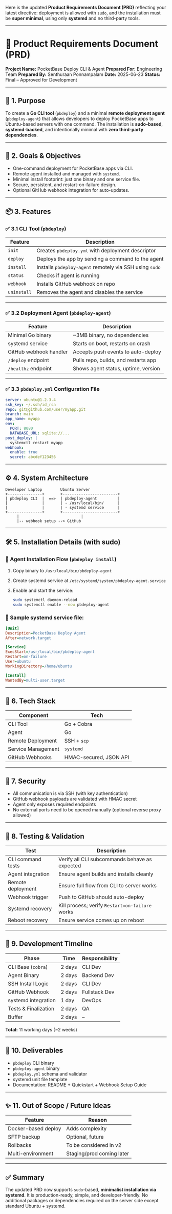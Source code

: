 Here is the updated **Product Requirements Document (PRD)** reflecting your latest directive: deployment is allowed with `sudo`, and the installation must be **super minimal**, using only **systemd** and no third-party tools.

---

# 🧾 Product Requirements Document (PRD)

**Project Name:** PocketBase Deploy CLI & Agent
**Prepared For:** Engineering Team
**Prepared By:** Senthuraan Ponnampalam
**Date:** 2025-06-23
**Status:** Final – Approved for Development

---

## 🧭 1. Purpose

To create a **Go CLI tool** (`pbdeploy`) and a minimal **remote deployment agent** (`pbdeploy-agent`) that allows developers to deploy PocketBase apps to Ubuntu-based servers with one command. The installation is **sudo-based**, **systemd-backed**, and intentionally minimal with **zero third-party dependencies**.

---

## 🎯 2. Goals & Objectives

* One-command deployment for PocketBase apps via CLI.
* Remote agent installed and managed with `systemd`.
* Minimal install footprint: just one binary and one service file.
* Secure, persistent, and restart-on-failure design.
* Optional GitHub webhook integration for auto-updates.

---

## 📦 3. Features

### ✅ 3.1 CLI Tool (`pbdeploy`)

| Feature     | Description                                             |
| ----------- | ------------------------------------------------------- |
| `init`      | Creates `pbdeploy.yml` with deployment descriptor       |
| `deploy`    | Deploys the app by sending a command to the agent       |
| `install`   | Installs `pbdeploy-agent` remotely via SSH using `sudo` |
| `status`    | Checks if agent is running                              |
| `webhook`   | Installs GitHub webhook on repo                         |
| `uninstall` | Removes the agent and disables the service              |

---

### ✅ 3.2 Deployment Agent (`pbdeploy-agent`)

| Feature                | Description                          |
| ---------------------- | ------------------------------------ |
| Minimal Go binary      | \~3MB binary, no dependencies        |
| systemd service        | Starts on boot, restarts on crash    |
| GitHub webhook handler | Accepts push events to auto-deploy   |
| `/deploy` endpoint     | Pulls repo, builds, and restarts app |
| `/healthz` endpoint    | Shows agent status, uptime, version  |

---

### ✅ 3.3 `pbdeploy.yml` Configuration File

```yaml
server: ubuntu@1.2.3.4
ssh_key: ~/.ssh/id_rsa
repo: git@github.com/user/myapp.git
branch: main
app_name: myapp
env:
  PORT: 8080
  DATABASE_URL: sqlite://...
post_deploy: |
  systemctl restart myapp
webhook:
  enable: true
  secret: abcdef123456
```

---

## ⚙️ 4. System Architecture

```
Developer Laptop        Ubuntu Server
+---------------+       +------------------------+
| pbdeploy CLI  |  ==>  | pbdeploy-agent         |
|               |       | - /usr/local/bin/      |
|               |       | - systemd service      |
+---------------+       +------------------------+
     |                           |
     |-- webhook setup --> GitHub
```

---

## 🛠️ 5. Installation Details (with sudo)

### 🔩 Agent Installation Flow (`pbdeploy install`)

1. Copy binary to `/usr/local/bin/pbdeploy-agent`
2. Create systemd service at `/etc/systemd/system/pbdeploy-agent.service`
3. Enable and start the service:

   ```bash
   sudo systemctl daemon-reload
   sudo systemctl enable --now pbdeploy-agent
   ```

### 🧾 Sample systemd service file:

```ini
[Unit]
Description=PocketBase Deploy Agent
After=network.target

[Service]
ExecStart=/usr/local/bin/pbdeploy-agent
Restart=on-failure
User=ubuntu
WorkingDirectory=/home/ubuntu

[Install]
WantedBy=multi-user.target
```

---

## 🧰 6. Tech Stack

| Component          | Tech                   |
| ------------------ | ---------------------- |
| CLI Tool           | Go + Cobra             |
| Agent              | Go                     |
| Remote Deployment  | SSH + `scp`            |
| Service Management | `systemd`              |
| GitHub Webhooks    | HMAC-secured, JSON API |

---

## 🔐 7. Security

* All communication is via SSH (with key authentication)
* GitHub webhook payloads are validated with HMAC secret
* Agent only exposes required endpoints
* No external ports need to be opened manually (optional reverse proxy allowed)

---

## 🧪 8. Testing & Validation

| Test              | Description                                     |
| ----------------- | ----------------------------------------------- |
| CLI command tests | Verify all CLI subcommands behave as expected   |
| Agent integration | Ensure agent builds and installs cleanly        |
| Remote deployment | Ensure full flow from CLI to server works       |
| Webhook trigger   | Push to GitHub should auto-deploy               |
| Systemd recovery  | Kill process; verify `Restart=on-failure` works |
| Reboot recovery   | Ensure service comes up on reboot               |

---

## 📆 9. Development Timeline

| Phase                | Time   | Responsibility |
| -------------------- | ------ | -------------- |
| CLI Base (`cobra`)   | 2 days | CLI Dev        |
| Agent Binary         | 2 days | Backend Dev    |
| SSH Install Logic    | 2 days | CLI Dev        |
| GitHub Webhook       | 2 days | Fullstack Dev  |
| systemd integration  | 1 day  | DevOps         |
| Tests & Finalization | 2 days | QA             |
| Buffer               | 2 days | –              |

**Total:** 11 working days (\~2 weeks)

---

## 📘 10. Deliverables

* `pbdeploy` CLI binary
* `pbdeploy-agent` binary
* `pbdeploy.yml` schema and validator
* systemd unit file template
* Documentation: README + Quickstart + Webhook Setup Guide

---

## ✨ 11. Out of Scope / Future Ideas

| Feature             | Reason                    |
| ------------------- | ------------------------- |
| Docker-based deploy | Adds complexity           |
| SFTP backup         | Optional, future          |
| Rollbacks           | To be considered in v2    |
| Multi-environment   | Staging/prod coming later |

---

## ✅ Summary

The updated PRD now supports `sudo`-based, **minimalist installation via systemd**. It is production-ready, simple, and developer-friendly. No additional packages or dependencies required on the server side except standard Ubuntu + systemd.

